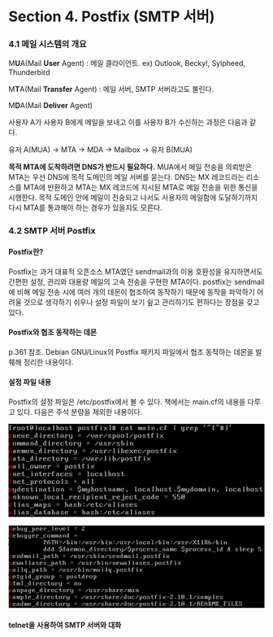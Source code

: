 # Section 4. Postfix \(SMTP 서버\)

### 4.1 메일 시스템의 개요

M**U**A\(Mail **User** Agent\) : 메일 클라이언트. ex\) Outlook, Becky!, Sylpheed, Thunderbird

M**T**A\(Mail **Transfer** Agent\) : 메일 서버, SMTP 서버라고도 불린다.

M**D**A\(Mail **Deliver** Agent\)

사용자 A가 사용자 B에게 메일을 보내고 이를 사용자 B가 수신하는 과정은 다음과 같다.

유저 A\(MUA\) -&gt; MTA -&gt; MDA -&gt; Mailbox -&gt; 유저 B\(MUA\)

**목적 MTA에 도착하려면 DNS가 반드시 필요하다.** MUA에서 메일 전송을 의뢰받은 MTA는 우선 DNS에 목적 도메인의 메일 서버를 묻는다. DNS는 MX 레코드라는 리소스를 MTA에 반환하고 MTA는 MX 레코드에 지시된 MTA로 메일 전송을 위한 통신을 시행한다. 목적 도메인 안에 메일이 전송되고 나서도 사용자의 메일함에 도달하기까지 다시 MTA를 통과해야 하는 경우가 있을지도 모른다.

### 4.2 SMTP 서버 Postfix

#### Postfix란?

Postfix는 과거 대표적 오픈소스 MTA였던 sendmail과의 이용 호환성을 유지하면서도 간편한 설정, 관리와 대용량 메일의 고속 전송을 구현한 MTA이다. postfix는 sendmail에 비해 메일 전송 시에 여러 개의 데몬이 협조하여 동작하기 때문에 동작을 파악하기 어려울 것으로 생각하기 쉬우나 설정 파일이 보기 슆고 관리하기도 편하다는 장점을 갖고 있다.

#### Postfix와 협조 동작하는 데몬

p.361 참조. Debian GNU/Linux의 Postfix 패키지 파일에서 협조 동작하는 데몬을 발췌해 정리한 내용이다.

#### 설정 파일 내용

Postfix의 설정 파일은 /etc/postfix에서 볼 수 있다. 책에서는 main.cf의 내용을 다루고 있다. 다음은 주석 분량을 제외한 내용이다.

![](/assets/:etc:postfix:main.cf%281%29.png)

![](/assets/:etc:postfix:main.cf%282%29.png)

#### telnet을 사용하여 SMTP 서버와 대화



